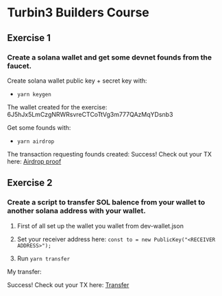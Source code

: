 # Turbin3 Builders Course

## Exercise 1

### Create a solana wallet and get some devnet founds from the faucet.

Create solana wallet public key + secret key with: 

- `yarn keygen`

The wallet created for the exercise:  
6J5hJx5LmCzgNRWRsvreCTCoTtVg3m777QAzMqYDsnb3

 Get some founds with: 

- `yarn airdrop`

The transaction requesting founds created: 
Success! Check out your TX here: [Airdrop proof](https://explorer.solana.com/tx/3Xxi2A9miULvu84PRqovvFbUZKqbCt2JK6YbT4HkohXBiv7FigFpmgqJpD3pY8PfdeQU8vNWxw1TqDy9S1REMcS1?cluster=devnet)

## Exercise 2 

### Create a script to transfer SOL balence from your wallet to another solana address with your wallet.

1. First of all set up the wallet you wallet from dev-wallet.json

2. Set your receiver address here: `const to = new PublicKey("<RECEIVER ADDRESS>");`



3. Run  `yarn transfer`

My transfer: 

Success! Check out your TX here: [Transfer](https://explorer.solana.com/tx/yWRbR2xcRSqhrN5q8nrpnixPwSKswzocb1C1T7xLbdayQuXwmj6aK2rm287tPt7jSApPhGMPt7FVYMtD76YXDvW?cluster=devnet)